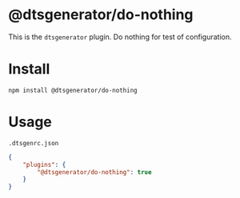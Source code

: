 # @dtsgenerator/do-nothing

This is the `dtsgenerator` plugin.
Do nothing for test of configuration.

# Install

```
npm install @dtsgenerator/do-nothing
```

# Usage

`.dtsgenrc.json`
```json
{
    "plugins": {
        "@dtsgenerator/do-nothing": true
    }
}
```
